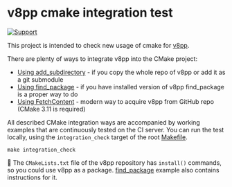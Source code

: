 # v8pp cmake integration test

[![Support](https://github.com/YarikTH/v8pp_cmake_integration_test/actions/workflows/support.yml/badge.svg)](https://github.com/YarikTH/v8pp_cmake_integration_test/actions/workflows/support.yml)

This project is intended to check new usage of cmake for [v8pp](https://github.com/pmed/v8pp).

There are plenty of ways to integrate v8pp into the CMake project:

* [Using add_subdirectory](integration_test/cmake_subdirectory/) - if you copy the whole repo of v8pp or add it as a git submodule
* [Using find_package](integration_test/cmake_find_package/) - if you have installed version of v8pp find_package is a proper way to do
* [Using FetchContent](integration_test/cmake_fetch_content/) - modern way to acquire v8pp from GitHub repo (CMake 3.11 is required)

All described CMake integration ways are accompanied by working examples that
are continuously tested on the CI server. You can run the test locally, using
the `integration_check` target of the root [Makefile](Makefile).

```console
make integration_check
```

📝 The ```CMakeLists.txt``` file of the v8pp repository has ```install()```
commands, so you could use v8pp as a package.
[find_package](integration_test/cmake_find_package/readme.md#install-v8pp-locally) example also
contains instructions for it.
